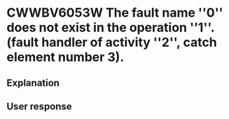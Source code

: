 # CWWBV6053W The fault name ''0'' does not exist in the operation ''1''. (fault handler of activity ''2'', catch element number 3).

## Explanation

## User response